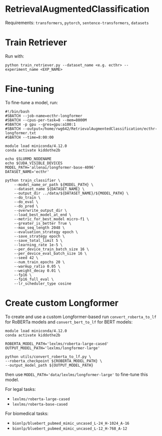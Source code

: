 # RetrievalAugmentedClassification


Requirements: `transformers`, `pytorch`, `sentence-transformers`, `datasets`

# Train Retriever

Run with: 
```
python train_retriever.py --dataset_name <e.g. ecthr> --experiment_name <EXP_NAME>
```


# Fine-tuning

To fine-tune a model, run:

```shell
#!/bin/bash
#SBATCH --job-name=ecthr-longformer
#SBATCH --cpus-per-task=8 --mem=8000M
#SBATCH -p gpu --gres=gpu:a100:1
#SBATCH --output=/home/rwg642/RetrievalAugmentedClassification/ecthr-longformer.txt
#SBATCH --time=8:00:00

module load miniconda/4.12.0
conda activate kiddothe2b

echo $SLURMD_NODENAME
echo $CUDA_VISIBLE_DEVICES
MODEL_PATH='allenai/longformer-base-4096'
DATASET_NAME='ecthr'

python train_classifier \
    --model_name_or_path ${MODEL_PATH} \
    --dataset_name ${DATASET_NAME} \
    --output_dir ../data/${DATASET_NAME}/${MODEL_PATH} \
    --do_train \
    --do_eval \
    --do_pred \
    --overwrite_output_dir \
    --load_best_model_at_end \
    --metric_for_best_model micro-f1 \
    --greater_is_better True \
    --max_seq_length 2048 \
    --evaluation_strategy epoch \
    --save_strategy epoch \
    --save_total_limit 5 \
    --learning_rate 1e-5 \
    --per_device_train_batch_size 16 \
    --per_device_eval_batch_size 16 \
    --seed 42 \
    --num_train_epochs 20 \
    --warmup_ratio 0.05 \
    --weight_decay 0.01 \
    --fp16 \
    --fp16_full_eval \
    --lr_scheduler_type cosine
```

# Create custom Longformer

To create and use a custom Longformer-based run `convert_roberta_to_lf` for RoBERTa models and `convert_bert_to_lf` for BERT models:

```shell
module load miniconda/4.12.0
conda activate kiddothe2b

ROBERTA_MODEL_PATH='lexlms/roberta-large-cased'
OUTPUT_MODEL_PATH='lexlms/longformer-large'

python utils/convert_roberta_to_lf.py \
--roberta_checkpoint ${ROBERTA_MODEL_PATH} \
--output_model_path ${OUTPUT_MODEL_PATH}
```

then use `MODEL_PATH='data/lexlms/longformer-large'` to fine-tune this model.

For legal tasks:
- `lexlms/roberta-large-cased`
- `lexlms/roberta-base-cased`

For biomedical tasks:
- `bionlp/bluebert_pubmed_mimic_uncased_L-24_H-1024_A-16`
- `bionlp/bluebert_pubmed_mimic_uncased_L-12_H-768_A-12`
